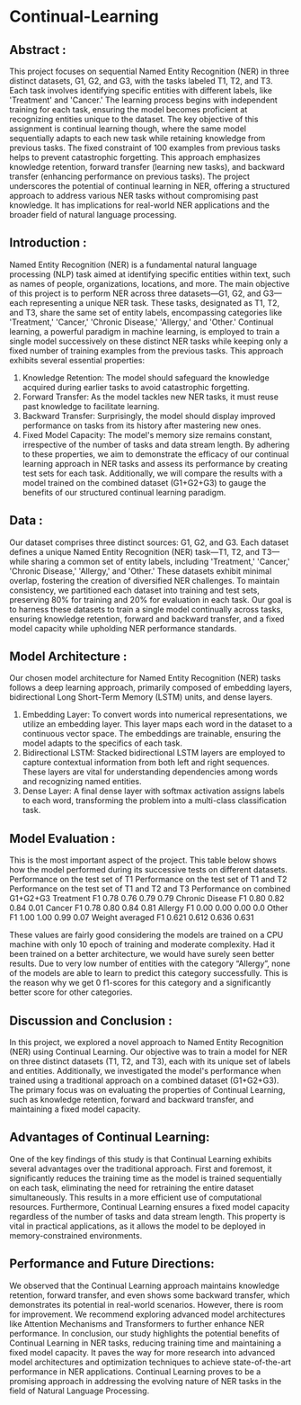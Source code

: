 # Continual-Learning
## Abstract :
This project focuses on sequential Named Entity Recognition (NER) in three distinct datasets, G1, G2, and G3, with the tasks labeled T1, T2, and T3. Each task involves identifying specific entities with different labels, like 'Treatment' and 'Cancer.' The learning process begins with independent training for each task, ensuring the model becomes proficient at recognizing entities unique to the dataset.
The key objective of this assignment is continual learning though, where the same model sequentially adapts to each new task while retaining knowledge from previous tasks. The fixed constraint of 100 examples from previous tasks helps to prevent catastrophic forgetting. This approach emphasizes knowledge retention, forward transfer (learning new tasks), and backward transfer (enhancing performance on previous tasks).
The project underscores the potential of continual learning in NER, offering a structured approach to address various NER tasks without compromising past knowledge. It has implications for real-world NER applications and the broader field of natural language processing.   
## Introduction : 
Named Entity Recognition (NER) is a fundamental natural language processing (NLP) task aimed at identifying specific entities within text, such as names of people, organizations, locations, and more. The main objective of this project is to perform NER across three datasets—G1, G2, and G3—each representing a unique NER task. These tasks, designated as T1, T2, and T3, share the same set of entity labels, encompassing categories like 'Treatment,' 'Cancer,' 'Chronic Disease,' 'Allergy,' and 'Other.' 
Continual learning, a powerful paradigm in machine learning, is employed to train a single model successively on these distinct NER tasks while keeping only a fixed number of training examples from the previous tasks. This approach exhibits several essential properties:
1.	Knowledge Retention: The model should safeguard the knowledge acquired during earlier tasks to avoid catastrophic forgetting.
2.	Forward Transfer: As the model tackles new NER tasks, it must reuse past knowledge to facilitate learning.
3.	Backward Transfer: Surprisingly, the model should display improved performance on tasks from its history after mastering new ones.
4.	Fixed Model Capacity: The model's memory size remains constant, irrespective of the number of tasks and data stream length.
By adhering to these properties, we aim to demonstrate the efficacy of our continual learning approach in NER tasks and assess its performance by creating test sets for each task. Additionally, we will compare the results with a model trained on the combined dataset (G1+G2+G3) to gauge the benefits of our structured continual learning paradigm.
## Data :
Our dataset comprises three distinct sources: G1, G2, and G3. Each dataset defines a unique Named Entity Recognition (NER) task—T1, T2, and T3—while sharing a common set of entity labels, including 'Treatment,' 'Cancer,' 'Chronic Disease,' 'Allergy,' and 'Other.' These datasets exhibit minimal overlap, fostering the creation of diversified NER challenges. 
To maintain consistency, we partitioned each dataset into training and test sets, preserving 80% for training and 20% for evaluation in each task. Our goal is to harness these datasets to train a single model continually across tasks, ensuring knowledge retention, forward and backward transfer, and a fixed model capacity while upholding NER performance standards.   
## Model Architecture : 
Our chosen model architecture for Named Entity Recognition (NER) tasks follows a deep learning approach, primarily composed of embedding layers, bidirectional Long Short-Term Memory (LSTM) units, and dense layers.
1.	Embedding Layer: To convert words into numerical representations, we utilize an embedding layer. This layer maps each word in the dataset to a continuous vector space. The embeddings are trainable, ensuring the model adapts to the specifics of each task.
2.	Bidirectional LSTM: Stacked bidirectional LSTM layers are employed to capture contextual information from both left and right sequences. These layers are vital for understanding dependencies among words and recognizing named entities.
3.	Dense Layer: A final dense layer with softmax activation assigns labels to each word, transforming the problem into a multi-class classification task.
## Model Evaluation : 
This is the most important aspect of the project. This table below shows how the model performed during its successive tests on different datasets. 
	Performance on the test set of T1	Performance on the test set of T1 and T2	Performance on the test set of T1 and T2 and T3	Performance
on combined
G1+G2+G3
Treatment
F1	0.78	0.76	0.79	0.79
Chronic
Disease
F1	0.80	0.82	0.84	0.01
Cancer
F1	0.78	0.80	0.84	0.81
Allergy
F1	0.00	0.00	0.00	0.0
Other
F1	1.00	1.00	0.99	0.07
Weight
averaged
F1	0.621	0.612	0.636	0.631

These values are fairly good considering the models are trained on a CPU machine with only 10 epoch of training and moderate complexity. Had it been trained on a better architecture, we would have surely seen better results.
Due to very low number of entities with the category “Allergy”, none of the models are able to learn to predict this category successfully. This is the reason why we get 0 f1-scores for this category and a significantly better score for other categories.

## Discussion and Conclusion :
 In this project, we explored a novel approach to Named Entity Recognition (NER) using Continual Learning. Our objective was to train a model for NER on three distinct datasets (T1, T2, and T3), each with its unique set of labels and entities. Additionally, we investigated the model's performance when trained using a traditional approach on a combined dataset (G1+G2+G3). The primary focus was on evaluating the properties of Continual Learning, such as knowledge retention, forward and backward transfer, and maintaining a fixed model capacity.

## Advantages of Continual Learning:
One of the key findings of this study is that Continual Learning exhibits several advantages over the traditional approach. First and foremost, it significantly reduces the training time as the model is trained sequentially on each task, eliminating the need for retraining the entire dataset simultaneously. This results in a more efficient use of computational resources.
Furthermore, Continual Learning ensures a fixed model capacity regardless of the number of tasks and data stream length. This property is vital in practical applications, as it allows the model to be deployed in memory-constrained environments.

## Performance and Future Directions:
We observed that the Continual Learning approach maintains knowledge retention, forward transfer, and even shows some backward transfer, which demonstrates its potential in real-world scenarios. However, there is room for improvement. We recommend exploring advanced model architectures like Attention Mechanisms and Transformers to further enhance NER performance.
In conclusion, our study highlights the potential benefits of Continual Learning in NER tasks, reducing training time and maintaining a fixed model capacity. It paves the way for more research into advanced model architectures and optimization techniques to achieve state-of-the-art performance in NER applications. Continual Learning proves to be a promising approach in addressing the evolving nature of NER tasks in the field of Natural Language Processing.
